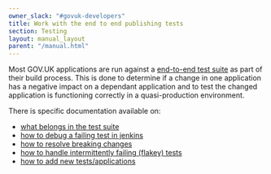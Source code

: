 ```yaml
---
owner_slack: "#govuk-developers"
title: Work with the end to end publishing tests
section: Testing
layout: manual_layout
parent: "/manual.html"
---
```


Most GOV.UK applications are run against a [end-to-end test suite](https://github.com/alphagov/publishing-e2e-tests) as part of their build process. This is done to determine if a change in one application has a negative impact on a dependant application and to test the changed application is functioning correctly in a quasi-production environment.

There is specific documentation available on:

- [what belongs in the test suite](https://github.com/alphagov/publishing-e2e-tests/blob/master/docs/what-belongs-in-these-tests.md)
- [how to debug a failing test in jenkins](https://github.com/alphagov/publishing-e2e-tests/blob/master/docs/debugging-failures.md)
- [how to resolve breaking changes](https://github.com/alphagov/publishing-e2e-tests/blob/master/docs/breaking-app-change.md)
- [how to handle intermittently failing (flakey) tests](https://github.com/alphagov/publishing-e2e-tests/blob/master/CONTRIBUTING.md#dealing-with-flaky-tests)
- [how to add new tests/applications](https://github.com/alphagov/publishing-e2e-tests/blob/master/CONTRIBUTING.md)
